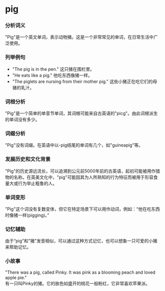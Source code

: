 # pig

### 分析词义

  

"Pig"是一个英文单词，表示动物猪。这是一个非常常见的单词，在日常生活中广泛使用。

  

### 列举例句

  

*   "The pig is in the pen." 这只猪在围栏里。
*   "He eats like a pig." 他吃东西像猪一样。
*   "The piglets are nursing from their mother pig." 这些小猪正在吃它们的母猪的乳汁。

  

### 词根分析

  

"Pig"是一个简单的单音节单词，其词根可能来自古英语的"picg"。由此词根派生的单词没有多少。

  

### 词缀分析

  

"Pig"没有词缀。在英语中以-pig结尾的单词有几个，如"guineapig"等。

  

### 发展历史和文化背景

  

"Pig"的历史源远流长，可以追溯到公元前5000年前的古英语，起初可能被用作猎物的名称。在英美文化中，"pig"可能因其为人所熟知的行为特征而被用于形容食量大或行为举止粗鲁的人。

  

### 单词变形

  

"Pig"这个词没有复数变体，但它在特定场景下可以用作动词，例如：“他在吃东西时像猪一样(pigging)。”

  

### 记忆辅助

  

由于“pig”和"猪"发音相似，可以通过这种方式记忆，也可以想象一只可爱的小猪来帮助记忆。

  

### 小故事

  

"There was a pig, called Pinky. It was pink as a blooming peach and loved apple pie."  
有一只叫Pinky的猪。它的肤色如盛开的桃花一般粉红，它非常喜欢苹果派。
